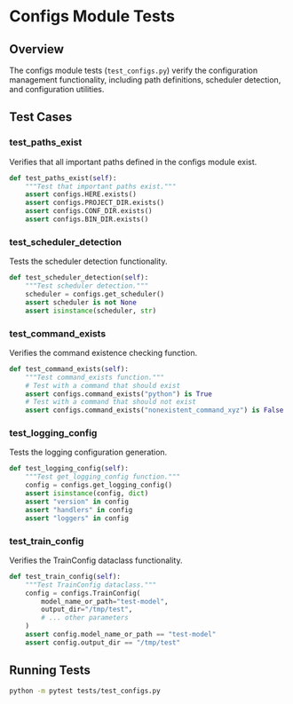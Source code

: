 # Configs Module Tests

## Overview

The configs module tests (`test_configs.py`) verify the configuration management functionality, including path definitions, scheduler detection, and configuration utilities.

## Test Cases

### test_paths_exist

Verifies that all important paths defined in the configs module exist.

```python
def test_paths_exist(self):
    """Test that important paths exist."""
    assert configs.HERE.exists()
    assert configs.PROJECT_DIR.exists()
    assert configs.CONF_DIR.exists()
    assert configs.BIN_DIR.exists()
```

### test_scheduler_detection

Tests the scheduler detection functionality.

```python
def test_scheduler_detection(self):
    """Test scheduler detection."""
    scheduler = configs.get_scheduler()
    assert scheduler is not None
    assert isinstance(scheduler, str)
```

### test_command_exists

Verifies the command existence checking function.

```python
def test_command_exists(self):
    """Test command_exists function."""
    # Test with a command that should exist
    assert configs.command_exists("python") is True
    # Test with a command that should not exist
    assert configs.command_exists("nonexistent_command_xyz") is False
```

### test_logging_config

Tests the logging configuration generation.

```python
def test_logging_config(self):
    """Test get_logging_config function."""
    config = configs.get_logging_config()
    assert isinstance(config, dict)
    assert "version" in config
    assert "handlers" in config
    assert "loggers" in config
```

### test_train_config

Verifies the TrainConfig dataclass functionality.

```python
def test_train_config(self):
    """Test TrainConfig dataclass."""
    config = configs.TrainConfig(
        model_name_or_path="test-model",
        output_dir="/tmp/test",
        # ... other parameters
    )
    assert config.model_name_or_path == "test-model"
    assert config.output_dir == "/tmp/test"
```

## Running Tests

```bash
python -m pytest tests/test_configs.py
```